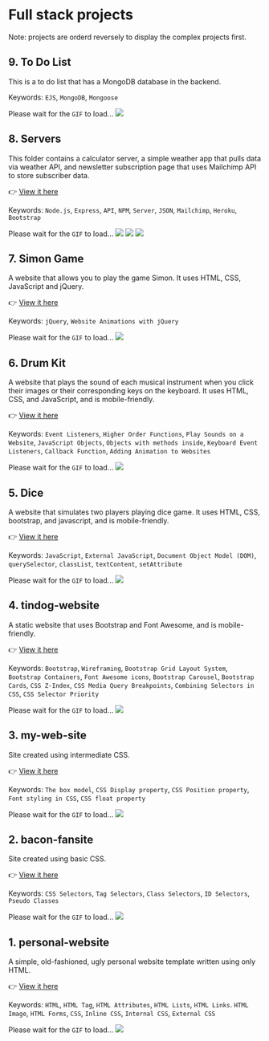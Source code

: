 # Full stack projects
Note: projects are orderd reversely to display the complex projects first. 

## 9. To Do List
This is a to do list that has a MongoDB database in the backend. 

Keywords: `EJS`, `MongoDB`, `Mongoose`

Please wait for the `GIF` to load...
<img src="09. to-do-list/to-do-list-v2/animation.gif">


## 8. Servers
This folder contains a calculator server, a simple weather app that pulls data via weather API, and  newsletter subscription page that uses Mailchimp API to store subscriber data. 

👉 [View it here](https://evening-dawn-05331.herokuapp.com/)

Keywords: `Node.js`, `Express`, `API`, `NPM`, `Server`, `JSON`, `Mailchimp`, `Heroku`, `Bootstrap`

Please wait for the `GIF` to load...
<img src="08. servers/calculator/animation.gif">
<img src="08. servers/weather/animation.gif">
<img src="08. servers/newsletter/animation.gif">

## 7. Simon Game 
A website that allows you to play the game Simon. It uses HTML, CSS, JavaScript and jQuery. 

👉 [View it here](https://guileless-narwhal-6db72c.netlify.app)

Keywords: `jQuery`, `Website Animations with jQuery`

Please wait for the `GIF` to load...
<img src="07. simon/animation.gif">

## 6. Drum Kit
A website that plays the sound of each musical instrument when you click their images or their corresponding keys on the keyboard. It uses HTML, CSS, and JavaScript, and is mobile-friendly.

👉 [View it here](https://celebrated-frangipane-ff2595.netlify.app/)

Keywords: `Event Listeners`, `Higher Order Functions`, `Play Sounds on a Website`, `JavaScript Objects`, `Objects with methods inside`, `Keyboard Event Listeners`, `Callback Function`, `Adding Animation to Websites`

Please wait for the `GIF` to load...
<img src="06. drum-kit/animation.gif">

## 5. Dice 
A website that simulates two players playing dice game. It uses HTML, CSS, bootstrap, and javascript, and is mobile-friendly.

👉 [View it here](https://venerable-tanuki-094610.netlify.app/)

Keywords: `JavaScript`, `External JavaScript`, `Document Object Model (DOM)`, `querySelector`, `classList`, `textContent`, `setAttribute`

Please wait for the `GIF` to load...
<img src="05. dice/animation.gif">

## 4. tindog-website
A static website that uses Bootstrap and Font Awesome, and is mobile-friendly.

👉 [View it here](https://extraordinary-longma-fe90ac.netlify.app/)

Keywords: `Bootstrap`, `Wireframing`, `Bootstrap Grid Layout System`, `Bootstrap Containers`, `Font Awesome icons`, `Bootstrap Carousel`, `Bootstrap Cards`, `CSS Z-Index`, `CSS Media Query Breakpoints`, `Combining Selectors in CSS`, `CSS Selector Priority`

Please wait for the `GIF` to load...
<img src="04. tindog/animation.gif">

## 3. my-web-site
Site created using intermediate CSS.

👉 [View it here](https://fantastic-baklava-dfd31e.netlify.app/)

Keywords: `The box model`, `CSS Display property`, `CSS Position property`, `Font styling in CSS`, `CSS float property`

Please wait for the `GIF` to load...
<img src="03. my-web-site/animation.gif">

## 2. bacon-fansite
Site created using basic CSS.

👉 [View it here](https://resplendent-hummingbird-42b73b.netlify.app)

Keywords: `CSS Selectors`, `Tag Selectors`, `Class Selectors`, `ID Selectors`, `Pseudo Classes`

Please wait for the `GIF` to load...
<img src="02. bacon-fansite/animation.gif">

## 1. personal-website
A simple, old-fashioned, ugly personal website template written using only HTML.

👉 [View it here](https://lustrous-bubblegum-c80188.netlify.app)

Keywords: `HTML`, `HTML Tag`, `HTML Attributes`, `HTML Lists`, `HTML Links`. `HTML Image`, `HTML Forms`, `CSS`, `Inline CSS`, `Internal CSS`, `External CSS`

Please wait for the `GIF` to load...
<img src="01. personal-website/animation.gif">
